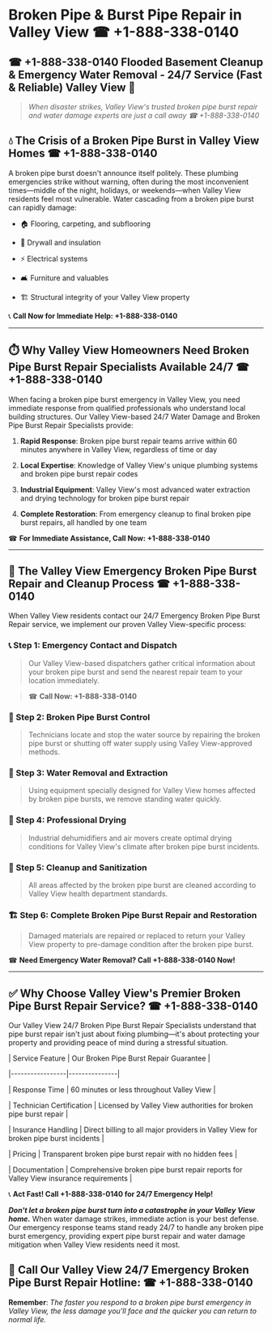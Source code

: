 # Broken Pipe & Burst Pipe Repair in Valley View ☎ +1-888-338-0140  
## ☎ +1-888-338-0140 Flooded Basement Cleanup & Emergency Water Removal - 24/7 Service (Fast & Reliable) Valley View 🚨  

> *When disaster strikes, Valley View's trusted broken pipe burst repair and water damage experts are just a call away ☎ +1-888-338-0140*  

## 💧 The Crisis of a Broken Pipe Burst in Valley View Homes ☎ +1-888-338-0140  

A broken pipe burst doesn't announce itself politely. These plumbing emergencies strike without warning, often during the most inconvenient times—middle of the night, holidays, or weekends—when Valley View residents feel most vulnerable. Water cascading from a broken pipe burst can rapidly damage:  

* 🏠 Flooring, carpeting, and subflooring  
* 🧱 Drywall and insulation  
* ⚡ Electrical systems  
* 🛋️ Furniture and valuables  
* 🏗️ Structural integrity of your Valley View property  

📞 **Call Now for Immediate Help: +1-888-338-0140**  

---  

## ⏱️ Why Valley View Homeowners Need Broken Pipe Burst Repair Specialists Available 24/7 ☎ +1-888-338-0140  

When facing a broken pipe burst emergency in Valley View, you need immediate response from qualified professionals who understand local building structures. Our Valley View-based 24/7 Water Damage and Broken Pipe Burst Repair Specialists provide:  

1. **Rapid Response**: Broken pipe burst repair teams arrive within 60 minutes anywhere in Valley View, regardless of time or day  
2. **Local Expertise**: Knowledge of Valley View's unique plumbing systems and broken pipe burst repair codes  
3. **Industrial Equipment**: Valley View's most advanced water extraction and drying technology for broken pipe burst repair  
4. **Complete Restoration**: From emergency cleanup to final broken pipe burst repairs, all handled by one team  

☎ **For Immediate Assistance, Call Now: +1-888-338-0140**  

---  

## 🔧 The Valley View Emergency Broken Pipe Burst Repair and Cleanup Process ☎ +1-888-338-0140  

When Valley View residents contact our 24/7 Emergency Broken Pipe Burst Repair service, we implement our proven Valley View-specific process:  

### 📞 Step 1: Emergency Contact and Dispatch  
> Our Valley View-based dispatchers gather critical information about your broken pipe burst and send the nearest repair team to your location immediately.  
> ☎ **Call Now: +1-888-338-0140**  

### 🚿 Step 2: Broken Pipe Burst Control  
> Technicians locate and stop the water source by repairing the broken pipe burst or shutting off water supply using Valley View-approved methods.  

### 🌊 Step 3: Water Removal and Extraction  
> Using equipment specially designed for Valley View homes affected by broken pipe bursts, we remove standing water quickly.  

### 💨 Step 4: Professional Drying  
> Industrial dehumidifiers and air movers create optimal drying conditions for Valley View's climate after broken pipe burst incidents.  

### 🧼 Step 5: Cleanup and Sanitization  
> All areas affected by the broken pipe burst are cleaned according to Valley View health department standards.  

### 🏗️ Step 6: Complete Broken Pipe Burst Repair and Restoration  
> Damaged materials are repaired or replaced to return your Valley View property to pre-damage condition after the broken pipe burst.  

☎ **Need Emergency Water Removal? Call +1-888-338-0140 Now!**  

---  

## ✅ Why Choose Valley View's Premier Broken Pipe Burst Repair Service? ☎ +1-888-338-0140  

Our Valley View 24/7 Broken Pipe Burst Repair Specialists understand that pipe burst repair isn't just about fixing plumbing—it's about protecting your property and providing peace of mind during a stressful situation.  

| Service Feature | Our Broken Pipe Burst Repair Guarantee |  
|-----------------|---------------|  
| Response Time | 60 minutes or less throughout Valley View |  
| Technician Certification | Licensed by Valley View authorities for broken pipe burst repair |  
| Insurance Handling | Direct billing to all major providers in Valley View for broken pipe burst incidents |  
| Pricing | Transparent broken pipe burst repair with no hidden fees |  
| Documentation | Comprehensive broken pipe burst repair reports for Valley View insurance requirements |  

📞 **Act Fast! Call +1-888-338-0140 for 24/7 Emergency Help!**  

***Don't let a broken pipe burst turn into a catastrophe in your Valley View home.*** When water damage strikes, immediate action is your best defense. Our emergency response teams stand ready 24/7 to handle any broken pipe burst emergency, providing expert pipe burst repair and water damage mitigation when Valley View residents need it most.  

## 📱 Call Our Valley View 24/7 Emergency Broken Pipe Burst Repair Hotline: ☎ +1-888-338-0140  

**Remember**: *The faster you respond to a broken pipe burst emergency in Valley View, the less damage you'll face and the quicker you can return to normal life.*